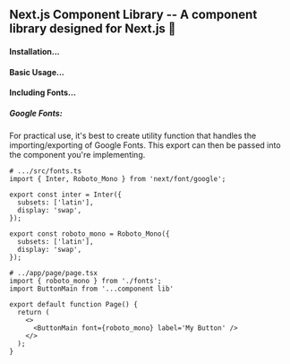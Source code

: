 ## Next.js Component Library -- A component library designed for Next.js 📓

#### Installation...

#### Basic Usage...

#### Including Fonts...
##### Google Fonts:
For practical use, it's best to create utility function that handles the importing/exporting of Google Fonts. This export can then be passed into the component you're implementing.
```
# .../src/fonts.ts
import { Inter, Roboto_Mono } from 'next/font/google';

export const inter = Inter({
  subsets: ['latin'],
  display: 'swap',
});
 
export const roboto_mono = Roboto_Mono({
  subsets: ['latin'],
  display: 'swap',
});
```
```
# ../app/page/page.tsx
import { roboto_mono } from './fonts';
import ButtonMain from '...component lib'

export default function Page() {
  return (
    <>
      <ButtonMain font={roboto_mono} label='My Button' />
    </>
  );
}
```
